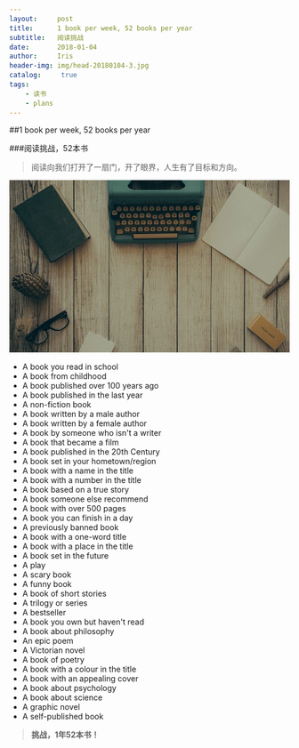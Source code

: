 ```yaml
---
layout:     post
title:      1 book per week, 52 books per year
subtitle:   阅读挑战
date:       2018-01-04
author:     Iris
header-img: img/head-20180104-3.jpg
catalog: 	 true
tags:
    - 读书
    - plans
---
```


##1 book per week, 52 books per year

###阅读挑战，52本书

> 阅读向我们打开了一扇门，开了眼界，人生有了目标和方向。

![读书](https://github.com/njfulib/njfulib.github.io/blob/master/img/head-20180104-3.jpg)

- A book you read in school
- A book from childhood
- A book published over 100 years ago
- A book published in the last year
- A non-fiction book
- A book written by a male author
- A book written by a female author
- A book by someone who isn't a writer
- A book that became a film
- A book published in the 20th Century
- A book set in your hometown/region
- A book with a name in the title
- A book with a number in the title
- A book based on a true story
- A book someone else recommend
- A book with over 500 pages
- A book you can finish in a day
- A previously banned book
- A book with a one-word title
- A book with a place in the title
- A book set in the future
- A play
- A scary book
- A funny book
- A book of short stories
- A trilogy or series
- A bestseller
- A book you own but haven't read
- A book about philosophy
- An epic poem
- A Victorian novel
- A book of poetry
- A book with a colour in the title
- A book with an appealing cover
- A book about psychology
- A book about science
- A graphic novel
- A self-published book


> **挑战，1年52本书！**
